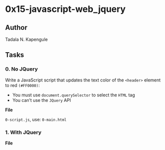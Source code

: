 # 0x15-javascript-web_jquery

## Author

Tadala N. Kapengule

## Tasks

### 0. No JQuery

Write a JavaScript script that updates the text color of the ``<header>`` element to red ``(#FF0000)``:

- You must use ``document.querySelector`` to select the ``HTML`` tag
- You can’t use the ``JQuery`` API

__File__

``0-script.js``, use: ``0-main.html``

### 1. With JQuery



__File__



###
